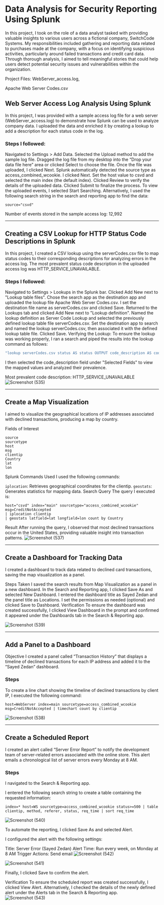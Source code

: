 # Data Analysis for Security Reporting Using Splunk
In this project, I took on the role of a data analyst tasked with providing valuable insights to various users across a fictional company, SwitchCode Systems. My responsibilities included gathering and reporting data related to purchases made at the company, with a focus on identifying suspicious activities, particularly around failed transactions and credit card data. Through thorough analysis, I aimed to tell meaningful stories that could help users detect potential security issues and vulnerabilities within the organization.

Project Files:
WebServer_access.log,

Apache Web Server Codes.csv


## Web Server Access Log Analysis Using Splunk


In this project, I was provided with a sample access log file for a web server (WebServer_access.log) to demonstrate how Splunk can be used to analyze company data. I uploaded the data and enriched it by creating a lookup to add a description for each status code in the log.

### **Steps I followed:**


Navigated to Settings > Add Data.
Selected the Upload method to add the sample log file.
Dragged the log file from my desktop into the “Drop your data file here” area or clicked Select to choose the file.
Once the file was uploaded, I clicked Next.
Splunk automatically detected the source type as access_combined_wcookie.
I clicked Next.
Set the host value to csvd and selected the main index (the default index).
Clicked Review to verify the details of the uploaded data.
Clicked Submit to finalize the process.
To view the uploaded events, I selected Start Searching. Alternatively, I used the following search string in the search and reporting app to find the data:
```spl
source="csvd"
```
Number of events stored in the sample access log: 12,992



----------------------------------------------------------------------------------------------------------------------



## **Creating a CSV Lookup for HTTP Status Code Descriptions in Splunk**


In this project, I created a CSV lookup using the serverCodes.csv file to map status codes to their corresponding descriptions for analyzing errors in the access log. The most prevalent status code description in the uploaded access log was HTTP_SERVICE_UNAVAILABLE.

### **Steps I followed:**

Navigated to Settings > Lookups in the Splunk bar.
Clicked Add New next to "Lookup table files".
Chose the search app as the destination app and uploaded the lookup file Apache Web Server Codes.csv. I set the destination file name as serverCodes.csv and clicked Save.
Returned to the Lookups tab and clicked Add New next to "Lookup definition".
Named the lookup definition as Server Code Lookup and selected the previously defined lookup table file serverCodes.csv.
Set the destination app to search and named the lookup serverCodes.csv, then associated it with the defined lookup table file.
Clicked Save.
Verifying the Lookup:
To ensure the lookup was working properly, I ran a search and piped the results into the lookup command as follows:
```bash
"lookup serverCodes.csv status AS status OUTPUT code_description AS code_description"
```
I then selected the code_description field under "Selected Fields" to view the mapped values and analyzed their prevalence.

Most prevalent code description: HTTP_SERVICE_UNAVAILABLE
![Screenshot (535)](https://github.com/user-attachments/assets/e8f58559-2824-4883-95cc-eb2eff559886)

------------------------------------------------------------------------------------------------------------------------------------------------------------------

## Create a Map Visualization

I aimed to visualize the geographical locations of IP addresses associated with declined transactions, producing a map by country.

Fields of Interest
```
source
sourcetype
host
msg
clientip
Country
lat
lon
```
Splunk Commands Used
I used the following commands:

```iplocation```: Retrieves geographical coordinates for the clientip.
```geostats```: Generates statistics for mapping data.
Search Query
The query I executed is:
```
host="csvd" index="main" sourcetype="access_combined_wcookie" msg=CreditNotAccepted
| iplocation clientip
| geostats latfield=lat longfield=lon count by Country
```
Result
After running the query, I observed that most declined transactions occur in the United States, providing valuable insight into transaction patterns.
![Screenshot (537)](https://github.com/user-attachments/assets/f65483a6-ba69-4af6-aaf7-212b39acba7d)

---------------------------------------------------------------------------------------------

## Create a Dashboard for Tracking Data

I created a dashboard to track data related to declined card transactions, saving the map visualization as a panel.

Steps Taken
I saved the search results from  Map Visualization as a panel in a new dashboard.
In the Search and Reporting app, I clicked Save As and selected New Dashboard.
I entered the dashboard title as Sayed Zedan and the panel title as Locations.
I set the permissions as needed (optional) and clicked Save to Dashboard.
Verification
To ensure the dashboard was created successfully, I clicked View Dashboard in the prompt and confirmed it appeared under the Dashboards tab in the Search & Reporting app.


![Screenshot (539)](https://github.com/user-attachments/assets/f0e7192a-650b-4674-9bde-5332d0b4167b)

--------------------------------------------------------------------------

## Add a Panel to a Dashboard
Objective
I created a panel called “Transaction History” that displays a timeline of declined transactions for each IP address and added it to the “Sayed Zedan” dashboard.

### Steps

To create a line chart showing the timeline of declined transactions by client IP, I executed the following command:
```
host=WebServer index=main sourcetype=access_combined_wcookie msg=CreditNotAccepted | timechart count by clientip
```


![Screenshot (538)](https://github.com/user-attachments/assets/3db372ac-a3da-4e59-a31f-1534a1d0441e)


------------------------------------------------------------------------------------------------------------------------------------

## Create a Scheduled Report

I created an alert called “Server Error Report” to notify the development team of server-related errors associated with the online store. This alert emails a chronological list of server errors every Monday at 8 AM.

### Steps
I navigated to the Search & Reporting app.

I entered the following search string to create a table containing the requested information:
```
index=* host=WS sourcetype=access_combined_wcookie status>=500 | table clientip, method, referer, status, req_time | sort req_time
```
![Screenshot (540)](https://github.com/user-attachments/assets/3cea130a-8dde-44ec-9056-a7eb6a0566b6)


To automate the reporting, I clicked Save As and selected Alert.

I configured the alert with the following settings:

Title: Server Error (Sayed Zedan)
Alert Time: Run every week, on Monday at 8 AM
Trigger Actions: Send email 
![Screenshot (542)](https://github.com/user-attachments/assets/15da3999-c1ac-4f90-aad7-11c0717d583c)

![Screenshot (541)](https://github.com/user-attachments/assets/3d811658-22db-46a6-96ac-b644e0748ce0)

Finally, I clicked Save to confirm the alert.

Verification
To ensure the scheduled report was created successfully, I clicked View Alert. Alternatively, I checked the details of the newly defined alert under the Alerts tab in the Search & Reporting app.
![Screenshot (543)](https://github.com/user-attachments/assets/cabf7160-df2a-4d0c-81eb-49ef55e067ea)





